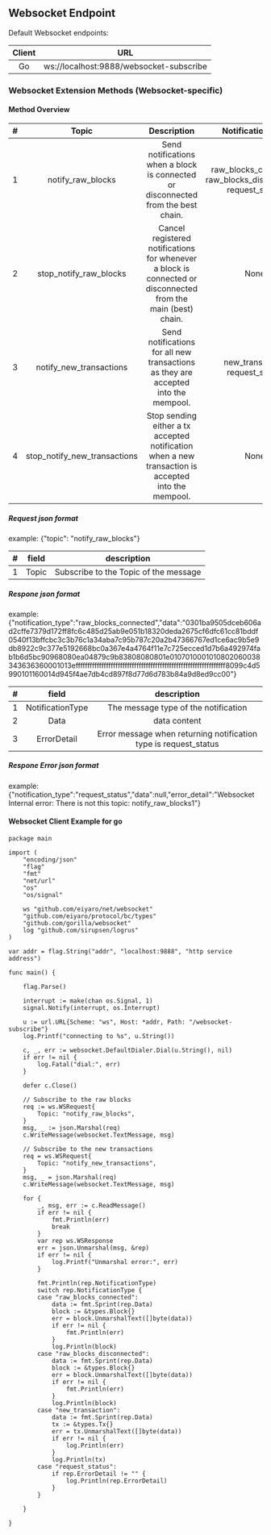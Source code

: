## Websocket Endpoint

Default Websocket endpoints:

Client | URL
:----: | :----:
Go     | ws://localhost:9888/websocket-subscribe 

### Websocket Extension Methods (Websocket-specific)

#### Method Overview

|  #   |            Topic             |                         Description                          |                       NotificationType                       |
| :--: | :--------------------------: | :----------------------------------------------------------: | :----------------------------------------------------------: |
|  1   |      notify_raw_blocks       | Send notifications when a block is connected or disconnected from the best chain. | raw_blocks_connected raw_blocks_disconnected  request_status |
|  2   |    stop_notify_raw_blocks    | Cancel registered notifications for whenever a block is connected or disconnected from the main (best) chain. |                             None                             |
|  3   |   notify_new_transactions    | Send notifications for all new transactions as they are accepted into the mempool. |    new_transaction  request_status |
|  4   | stop_notify_new_transactions | Stop sending either a tx accepted  notification when a new transaction is accepted into the mempool. |                             None                             |

##### Request json format

example: {"topic": "notify_raw_blocks"}



|  #   | field |              description              |
| :--: | :---: | :-----------------------------------: |
|  1   | Topic | Subscribe to the Topic of the message |

##### Respone json format

example:{"notification_type":"raw_blocks_connected","data":"0301ba9505dceb606ad2cffe7379d172ff8fc6c485d25ab9e051b18320deda2675cf6dfc61cc81bddf0540f13bffcbc3c3b76c1a34aba7c95b787c20a2b47366767ed1ce6ac9b5e9db8922c9c377e5192668bc0a367e4a4764f11e7c725ecced1d7b6a492974fab1b6d5bc90968080ea04879c9b83808080801e0107010001010802060038343636360001013effffffffffffffffffffffffffffffffffffffffffffffffffffffffffffffff8099c4d5990101160014d945f4ae7db4cd897f8d77d6d783b84a9d8ed9cc00"}



|  #   |      field       |                         description                          |
| :--: | :--------------: | :----------------------------------------------------------: |
|  1   | NotificationType |             The message type of the notification             |
|  2   |       Data       |                         data content                         |
|  3   |   ErrorDetail    | Error message when returning notification type is request_status |



##### Respone Error json format

example:  {"notification_type":"request_status","data":null,"error_detail":"Websocket Internal error: There is not this topic: notify_raw_blocks1"}



#### Websocket Client Example for go

```
package main

import (
	"encoding/json"
	"flag"
	"fmt"
	"net/url"
	"os"
	"os/signal"

	ws "github.com/eiyaro/net/websocket"
	"github.com/eiyaro/protocol/bc/types"
	"github.com/gorilla/websocket"
	log "github.com/sirupsen/logrus"
)

var addr = flag.String("addr", "localhost:9888", "http service address")

func main() {

	flag.Parse()

	interrupt := make(chan os.Signal, 1)
	signal.Notify(interrupt, os.Interrupt)

	u := url.URL{Scheme: "ws", Host: *addr, Path: "/websocket-subscribe"}
	log.Printf("connecting to %s", u.String())

	c, _, err := websocket.DefaultDialer.Dial(u.String(), nil)
	if err != nil {
		log.Fatal("dial:", err)
	}

	defer c.Close()

	// Subscribe to the raw blocks
	req := ws.WSRequest{
		Topic: "notify_raw_blocks",
	}
	msg, _ := json.Marshal(req)
	c.WriteMessage(websocket.TextMessage, msg)

	// Subscribe to the new transactions
	req = ws.WSRequest{
		Topic: "notify_new_transactions",
	}
	msg, _ = json.Marshal(req)
	c.WriteMessage(websocket.TextMessage, msg)

	for {
		_, msg, err := c.ReadMessage()
		if err != nil {
			fmt.Println(err)
			break
		}
		var rep ws.WSResponse
		err = json.Unmarshal(msg, &rep)
		if err != nil {
			log.Printf("Unmarshal error:", err)
		}

		fmt.Println(rep.NotificationType)
		switch rep.NotificationType {
		case "raw_blocks_connected":
			data := fmt.Sprint(rep.Data)
			block := &types.Block{}
			err = block.UnmarshalText([]byte(data))
			if err != nil {
				fmt.Println(err)
			}
			log.Println(block)
		case "raw_blocks_disconnected":
			data := fmt.Sprint(rep.Data)
			block := &types.Block{}
			err = block.UnmarshalText([]byte(data))
			if err != nil {
				fmt.Println(err)
			}
			log.Println(block)
		case "new_transaction":
			data := fmt.Sprint(rep.Data)
			tx := &types.Tx{}
			err = tx.UnmarshalText([]byte(data))
			if err != nil {
				log.Println(err)
			}
			log.Println(tx)
		case "request_status":
			if rep.ErrorDetail != "" {
				log.Println(rep.ErrorDetail)
			}
		}

	}

}

```

